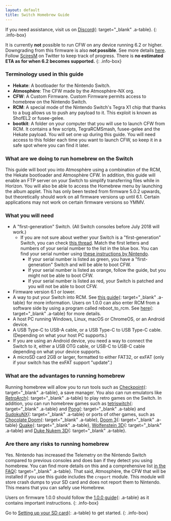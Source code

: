 ```yaml
---
layout: default
title: Switch Homebrew Guide
---
```


If you need assistance, visit us on [Discord](https://discord.gg/C29hYvh){: target="_blank" .a-table}.
{: .info-box}

It is currently **not** possible to run CFW on any device running 6.2 or higher. Downgrading from this firmware is also **not possible**. See more details [here](6-2.html). Follow [SciresM](https://twitter.com/SciresM) on Twitter to keep track of progress. There is **no estimated ETA as for when 6.2 becomes supported.**
{: .info-box}

### Terminology used in this guide

- **Hekate**: A bootloader for the Nintendo Switch.
- **Atmosphère**: The CFW made by the Atmosphère-NX org.
- **CFW**: A Custom Firmware. Custom Firmware permits access to homebrew on the Nintendo Switch.
- **RCM**: A special mode of the Nintendo Switch's Tegra X1 chip that thanks to a bug allows us to push any payload to it. This exploit is known as ShofEL2 or fusee-gelee.
- **bootkit**: A folder on your computer that you will use to launch CFW from RCM. It contains a few scripts, TegraRCMSmash, fusee-gelee and the Hekate payload. You will set one up during this guide. You will need access to this folder each time you want to launch CFW, so keep it in a safe spot where you can find it later.

### What are we doing to run homebrew on the Switch

This guide will boot you into Atmosphère using a combination of the RCM, the Hekate bootloader and Atmosphère CFW. In addition, this guide will enable an FTP server on your Switch to simplify transferring files while in Horizon. You will also be able to access the Homebrew menu by launching the album applet. This has only been tested from firmware 5.0.2 upwards, but theoretically should work on all firmware versions up until 6.1. Certain applications may not work on certain firmware versions so YMMV.

### What you will need

- A "first-generation" Switch. (All Switch consoles before July 2018 will work.) 
    - If you are not sure about wether your Switch is a "first-generation" Switch, you can check [this thread](https://gbatemp.net/threads/switch-informations-by-serial-number.481215/). Match the first letters and numbers of your serial number to the list in the blue box. You can find your serial number using [these instructions by Nintendo](https://www.nintendo.com.au/how-to-find-the-serial-number-of-your-console). 
        - If your serial number is listed as green, you have a "first-generation" Switch and will be able to boot CFW. 
        - If your serial number is listed as orange, follow the guide, but you might not be able to boot CFW. 
        - If your serial number is listed as red, your Switch is patched and you will not be able to boot CFW.
- Firmware version 6.1 or lower.
- A way to put your Switch into RCM. See [this guide](https://xghostboyx.github.io/RCM-Guide){: target="_blank" .a-table} for more information. Users on 1.0.0 can also enter RCM from a software side by using a program called reboot_to_rcm. See [here](1-0-0.html){: target="_blank" .a-table} for more details.
- A host PC running Windows, Linux, macOS or ChromeOS, or an Android device.
- A USB Type-C to USB-A cable, or a USB Type-C to USB Type-C cable. (Depending on what your host PC supports.)
- If you are using an Android device, you need a way to connect the Switch to it, either a USB OTG cable, or USB-C to USB-C cable depending on what your device supports.
- A microSD card 2GB or larger, formatted to either FAT32, or exFAT (only if your switch has the exFAT support "update".)

### What are the advantages to running homebrew

Running homebrew will allow you to run tools such as [Checkpoint](https://github.com/BernardoGiordano/Checkpoint){: target="_blank" .a-table}, a save manager.
You also can run emulators like [RetroArch](https://www.retroarch.com/?page=platforms){: target="_blank" .a-table} to play retro games on the Switch.
In addition, you can run homebrew games such as [tetriswitch](https://gbatemp.net/threads/tetriswitch-a-tetris-clone-for-the-switch.498481){: target="_blank" .a-table} and [Pong](https://github.com/I-EAT-CHEEZE-YO/switch_sdl_pong){: target="_blank" .a-table} and [SudokuNX](https://github.com/ZetaDesigns/SudokuNX){: target="_blank" .a-table} or ports of other games, such as [Chocolate Doom](https://gbatemp.net/threads/chocolate-doom-ported-to-the-nintendo-switch.506909/){: target="_blank" .a-table}, [Doom 3](https://github.com/fgsfdsfgs/dhewm3){: target="_blank" .a-table} [Quake](https://github.com/fgsfdsfgs/nxquake){: target="_blank" .a-table}, [Wolfenstein 3D](https://gbatemp.net/threads/wolfenstein-3d-port.508755/){: target="_blank" .a-table} and [Duke Nukem 3D](https://gbatemp.net/threads/duke-nukem-3d.502386/){: target="_blank" .a-table}.

### Are there any risks to running homebrew

Yes. Nintendo has increased the Telemetry on the Nintendo Switch compared to previous consoles and does ban if they detect you using homebrew. You can find more details on this and a comprehensive list [in the FAQ](faq.html#ban){: target="_blank" .a-table}. That said, Atmosphère, the CFW that will be installed if you use this guide includes the `creport` module. This module will store crash dumps to your SD card and does not report them to Nintendo. This means that you can safely use Homebrew.

Users on firmware 1.0.0 should follow the [1.0.0 guide](1-0-0.html){: .a-table} as it contains important instructions.
{: .info-box}

Go to [Setting up your SD card](sdcard.html){: .a-table} to get started.
{: .info-box}
